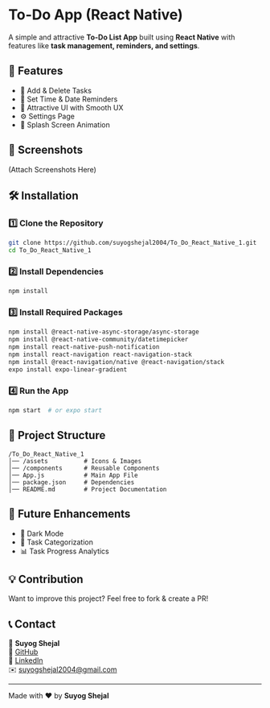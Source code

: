 # To-Do App (React Native)

A simple and attractive **To-Do List App** built using **React Native** with features like **task management, reminders, and settings**.

## 📌 Features
- 📝 Add & Delete Tasks
- 🔔 Set Time & Date Reminders
- 🎨 Attractive UI with Smooth UX
- ⚙️ Settings Page
- 🚀 Splash Screen Animation

## 📸 Screenshots
(Attach Screenshots Here)

## 🛠️ Installation

### 1️⃣ Clone the Repository
```sh
git clone https://github.com/suyogshejal2004/To_Do_React_Native_1.git
cd To_Do_React_Native_1
```

### 2️⃣ Install Dependencies
```sh
npm install
```

### 3️⃣ Install Required Packages
```sh
npm install @react-native-async-storage/async-storage
npm install @react-native-community/datetimepicker
npm install react-native-push-notification
npm install react-navigation react-navigation-stack
npm install @react-navigation/native @react-navigation/stack
expo install expo-linear-gradient
```

### 4️⃣ Run the App
```sh
npm start  # or expo start
```

## 📂 Project Structure
```
/To_Do_React_Native_1
│── /assets          # Icons & Images
│── /components      # Reusable Components
│── App.js           # Main App File
│── package.json     # Dependencies
│── README.md        # Project Documentation
```

## 🎯 Future Enhancements
- 🌙 Dark Mode
- 📅 Task Categorization
- 📊 Task Progress Analytics

## 💡 Contribution
Want to improve this project? Feel free to fork & create a PR!

## 📞 Contact
👤 **Suyog Shejal**  
🔗 [GitHub](https://github.com/suyogshejal2004)  
🔗 [LinkedIn](https://www.linkedin.com/in/suyog-shejal-8637a3316)  
✉️ suyogshejal2004@gmail.com

---
Made with ❤️ by **Suyog Shejal**

